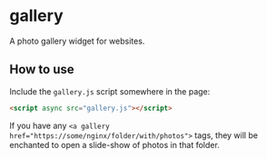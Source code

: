 # gallery

A photo gallery widget for websites.

## How to use

Include the `gallery.js` script somewhere in the page:

```html
<script async src="gallery.js"></script>
```

If you have any `<a gallery href="https://some/nginx/folder/with/photos">` tags, they will be enchanted to open a slide-show of photos in that folder.
